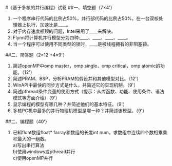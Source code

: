 #《基于多核的并行编程》试卷
##一、填空题（7×4'）
1. 一个程序串行代码的比例占50%，并行部代码的比例占50%，在一台双核处理器上执行，加速比是\_\_\_\_。
2. 对于内存速度瓶颈的问题，Intel采用了\_\_\_\_来解决。
3. Flynn将计算机并行模型分为四种:\_\_\_\_、\_\_\_\_、\_\_\_\_、\_\_\_\_。
4. 当一个程序可以使用不同类型的锁时，\_\_\_\_是被线程拥有的非阻塞锁。

##二、简答题（2×12'+4×9'）
1. 简述openMP中omp master，omp single，omp critical，omp atomic的功能。（12'）
2. 简述PRAM、BSP，分析PRAM的假设并和其他模型对比。（12'）
3. WinAPI中最快的同步方式是什么，并简述它的实现机制。（9'）
4. 简述pthread条件变量的使用方式（提示：从库函数、功能、使用条件、语法模式等方面介绍）（9'）
5. 显示编程的模型有哪几种？并简述他们的基本特征。（9'）
6. 多核PC机中最多的并行物理机模型是哪一种？并简述该模型。（9'）

##二、编程题（40'）
1. 已知float数组float* farray和数组的长度int num，求数组中连续四个数相乘乘积最大的一组数。  
  a)写出串行算法  
  b)使用windows或pthread并行  
  c)使用openMP并行  